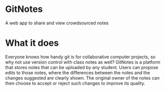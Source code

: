 # GitNotes
A web app to share and view crowdsourced notes

# What it does
Everyone knows how handy git is for collaborative computer projects, so why not use version control with class notes as well?
GitNotes is a platform that stores notes that can be uploaded by any student. Users can propose edits to those notes, where the differences between the notes and the changes suggested are clearly shown. The original owner of the notes can then choose to accept or reject such changes to improve its quality.
